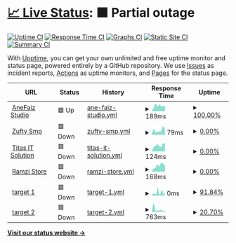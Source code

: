 # [📈 Live Status](https://stats.anefaiz.biz.id): <!--live status--> **🟧 Partial outage**

[![Uptime CI](https://github.com/AneFaiz/stats/workflows/Uptime%20CI/badge.svg)](https://github.com/AneFaiz/stats/actions?query=workflow%3A%22Uptime+CI%22)
[![Response Time CI](https://github.com/AneFaiz/stats/workflows/Response%20Time%20CI/badge.svg)](https://github.com/AneFaiz/stats/actions?query=workflow%3A%22Response+Time+CI%22)
[![Graphs CI](https://github.com/AneFaiz/stats/workflows/Graphs%20CI/badge.svg)](https://github.com/AneFaiz/stats/actions?query=workflow%3A%22Graphs+CI%22)
[![Static Site CI](https://github.com/AneFaiz/stats/workflows/Static%20Site%20CI/badge.svg)](https://github.com/AneFaiz/stats/actions?query=workflow%3A%22Static+Site+CI%22)
[![Summary CI](https://github.com/AneFaiz/stats/workflows/Summary%20CI/badge.svg)](https://github.com/AneFaiz/stats/actions?query=workflow%3A%22Summary+CI%22)

With [Upptime](https://upptime.js.org), you can get your own unlimited and free uptime monitor and status page, powered entirely by a GitHub repository. We use [Issues](https://github.com/AneFaiz/stats/issues) as incident reports, [Actions](https://github.com/AneFaiz/stats/actions) as uptime monitors, and [Pages](https://stats.anefaiz.biz.id) for the status page.

<!--start: status pages-->
<!-- This summary is generated by Upptime (https://github.com/upptime/upptime) -->
<!-- Do not edit this manually, your changes will be overwritten -->
<!-- prettier-ignore -->
| URL | Status | History | Response Time | Uptime |
| --- | ------ | ------- | ------------- | ------ |
| <img alt="" src="https://icons.duckduckgo.com/ip3/stats.anefaiz.biz.id.ico" height="13"> [AneFaiz Studio](https://stats.anefaiz.biz.id/) | 🟩 Up | [ane-faiz-studio.yml](https://github.com/AneFaiz/stats/commits/HEAD/history/ane-faiz-studio.yml) | <details><summary><img alt="Response time graph" src="./graphs/ane-faiz-studio/response-time-week.png" height="20"> 189ms</summary><br><a href="https://stats.anefaiz.biz.id/history/ane-faiz-studio"><img alt="Response time 181" src="https://img.shields.io/endpoint?url=https%3A%2F%2Fraw.githubusercontent.com%2FAneFaiz%2Fstats%2FHEAD%2Fapi%2Fane-faiz-studio%2Fresponse-time.json"></a><br><a href="https://stats.anefaiz.biz.id/history/ane-faiz-studio"><img alt="24-hour response time 227" src="https://img.shields.io/endpoint?url=https%3A%2F%2Fraw.githubusercontent.com%2FAneFaiz%2Fstats%2FHEAD%2Fapi%2Fane-faiz-studio%2Fresponse-time-day.json"></a><br><a href="https://stats.anefaiz.biz.id/history/ane-faiz-studio"><img alt="7-day response time 189" src="https://img.shields.io/endpoint?url=https%3A%2F%2Fraw.githubusercontent.com%2FAneFaiz%2Fstats%2FHEAD%2Fapi%2Fane-faiz-studio%2Fresponse-time-week.json"></a><br><a href="https://stats.anefaiz.biz.id/history/ane-faiz-studio"><img alt="30-day response time 181" src="https://img.shields.io/endpoint?url=https%3A%2F%2Fraw.githubusercontent.com%2FAneFaiz%2Fstats%2FHEAD%2Fapi%2Fane-faiz-studio%2Fresponse-time-month.json"></a><br><a href="https://stats.anefaiz.biz.id/history/ane-faiz-studio"><img alt="1-year response time 181" src="https://img.shields.io/endpoint?url=https%3A%2F%2Fraw.githubusercontent.com%2FAneFaiz%2Fstats%2FHEAD%2Fapi%2Fane-faiz-studio%2Fresponse-time-year.json"></a></details> | <details><summary><a href="https://stats.anefaiz.biz.id/history/ane-faiz-studio">100.00%</a></summary><a href="https://stats.anefaiz.biz.id/history/ane-faiz-studio"><img alt="All-time uptime 100.00%" src="https://img.shields.io/endpoint?url=https%3A%2F%2Fraw.githubusercontent.com%2FAneFaiz%2Fstats%2FHEAD%2Fapi%2Fane-faiz-studio%2Fuptime.json"></a><br><a href="https://stats.anefaiz.biz.id/history/ane-faiz-studio"><img alt="24-hour uptime 100.00%" src="https://img.shields.io/endpoint?url=https%3A%2F%2Fraw.githubusercontent.com%2FAneFaiz%2Fstats%2FHEAD%2Fapi%2Fane-faiz-studio%2Fuptime-day.json"></a><br><a href="https://stats.anefaiz.biz.id/history/ane-faiz-studio"><img alt="7-day uptime 100.00%" src="https://img.shields.io/endpoint?url=https%3A%2F%2Fraw.githubusercontent.com%2FAneFaiz%2Fstats%2FHEAD%2Fapi%2Fane-faiz-studio%2Fuptime-week.json"></a><br><a href="https://stats.anefaiz.biz.id/history/ane-faiz-studio"><img alt="30-day uptime 100.00%" src="https://img.shields.io/endpoint?url=https%3A%2F%2Fraw.githubusercontent.com%2FAneFaiz%2Fstats%2FHEAD%2Fapi%2Fane-faiz-studio%2Fuptime-month.json"></a><br><a href="https://stats.anefaiz.biz.id/history/ane-faiz-studio"><img alt="1-year uptime 100.00%" src="https://img.shields.io/endpoint?url=https%3A%2F%2Fraw.githubusercontent.com%2FAneFaiz%2Fstats%2FHEAD%2Fapi%2Fane-faiz-studio%2Fuptime-year.json"></a></details>
| <img alt="" src="https://icons.duckduckgo.com/ip3/site.zuftysmp.online.ico" height="13"> [Zufty Smp](https://site.zuftysmp.online/) | 🟥 Down | [zufty-smp.yml](https://github.com/AneFaiz/stats/commits/HEAD/history/zufty-smp.yml) | <details><summary><img alt="Response time graph" src="./graphs/zufty-smp/response-time-week.png" height="20"> 79ms</summary><br><a href="https://stats.anefaiz.biz.id/history/zufty-smp"><img alt="Response time 85" src="https://img.shields.io/endpoint?url=https%3A%2F%2Fraw.githubusercontent.com%2FAneFaiz%2Fstats%2FHEAD%2Fapi%2Fzufty-smp%2Fresponse-time.json"></a><br><a href="https://stats.anefaiz.biz.id/history/zufty-smp"><img alt="24-hour response time 78" src="https://img.shields.io/endpoint?url=https%3A%2F%2Fraw.githubusercontent.com%2FAneFaiz%2Fstats%2FHEAD%2Fapi%2Fzufty-smp%2Fresponse-time-day.json"></a><br><a href="https://stats.anefaiz.biz.id/history/zufty-smp"><img alt="7-day response time 79" src="https://img.shields.io/endpoint?url=https%3A%2F%2Fraw.githubusercontent.com%2FAneFaiz%2Fstats%2FHEAD%2Fapi%2Fzufty-smp%2Fresponse-time-week.json"></a><br><a href="https://stats.anefaiz.biz.id/history/zufty-smp"><img alt="30-day response time 85" src="https://img.shields.io/endpoint?url=https%3A%2F%2Fraw.githubusercontent.com%2FAneFaiz%2Fstats%2FHEAD%2Fapi%2Fzufty-smp%2Fresponse-time-month.json"></a><br><a href="https://stats.anefaiz.biz.id/history/zufty-smp"><img alt="1-year response time 85" src="https://img.shields.io/endpoint?url=https%3A%2F%2Fraw.githubusercontent.com%2FAneFaiz%2Fstats%2FHEAD%2Fapi%2Fzufty-smp%2Fresponse-time-year.json"></a></details> | <details><summary><a href="https://stats.anefaiz.biz.id/history/zufty-smp">0.00%</a></summary><a href="https://stats.anefaiz.biz.id/history/zufty-smp"><img alt="All-time uptime 0.00%" src="https://img.shields.io/endpoint?url=https%3A%2F%2Fraw.githubusercontent.com%2FAneFaiz%2Fstats%2FHEAD%2Fapi%2Fzufty-smp%2Fuptime.json"></a><br><a href="https://stats.anefaiz.biz.id/history/zufty-smp"><img alt="24-hour uptime 0.00%" src="https://img.shields.io/endpoint?url=https%3A%2F%2Fraw.githubusercontent.com%2FAneFaiz%2Fstats%2FHEAD%2Fapi%2Fzufty-smp%2Fuptime-day.json"></a><br><a href="https://stats.anefaiz.biz.id/history/zufty-smp"><img alt="7-day uptime 0.00%" src="https://img.shields.io/endpoint?url=https%3A%2F%2Fraw.githubusercontent.com%2FAneFaiz%2Fstats%2FHEAD%2Fapi%2Fzufty-smp%2Fuptime-week.json"></a><br><a href="https://stats.anefaiz.biz.id/history/zufty-smp"><img alt="30-day uptime 0.00%" src="https://img.shields.io/endpoint?url=https%3A%2F%2Fraw.githubusercontent.com%2FAneFaiz%2Fstats%2FHEAD%2Fapi%2Fzufty-smp%2Fuptime-month.json"></a><br><a href="https://stats.anefaiz.biz.id/history/zufty-smp"><img alt="1-year uptime 0.00%" src="https://img.shields.io/endpoint?url=https%3A%2F%2Fraw.githubusercontent.com%2FAneFaiz%2Fstats%2FHEAD%2Fapi%2Fzufty-smp%2Fuptime-year.json"></a></details>
| <img alt="" src="https://icons.duckduckgo.com/ip3/titasitsolution.com.ico" height="13"> [Titas IT Solution](https://titasitsolution.com/) | 🟥 Down | [titas-it-solution.yml](https://github.com/AneFaiz/stats/commits/HEAD/history/titas-it-solution.yml) | <details><summary><img alt="Response time graph" src="./graphs/titas-it-solution/response-time-week.png" height="20"> 124ms</summary><br><a href="https://stats.anefaiz.biz.id/history/titas-it-solution"><img alt="Response time 151" src="https://img.shields.io/endpoint?url=https%3A%2F%2Fraw.githubusercontent.com%2FAneFaiz%2Fstats%2FHEAD%2Fapi%2Ftitas-it-solution%2Fresponse-time.json"></a><br><a href="https://stats.anefaiz.biz.id/history/titas-it-solution"><img alt="24-hour response time 146" src="https://img.shields.io/endpoint?url=https%3A%2F%2Fraw.githubusercontent.com%2FAneFaiz%2Fstats%2FHEAD%2Fapi%2Ftitas-it-solution%2Fresponse-time-day.json"></a><br><a href="https://stats.anefaiz.biz.id/history/titas-it-solution"><img alt="7-day response time 124" src="https://img.shields.io/endpoint?url=https%3A%2F%2Fraw.githubusercontent.com%2FAneFaiz%2Fstats%2FHEAD%2Fapi%2Ftitas-it-solution%2Fresponse-time-week.json"></a><br><a href="https://stats.anefaiz.biz.id/history/titas-it-solution"><img alt="30-day response time 151" src="https://img.shields.io/endpoint?url=https%3A%2F%2Fraw.githubusercontent.com%2FAneFaiz%2Fstats%2FHEAD%2Fapi%2Ftitas-it-solution%2Fresponse-time-month.json"></a><br><a href="https://stats.anefaiz.biz.id/history/titas-it-solution"><img alt="1-year response time 151" src="https://img.shields.io/endpoint?url=https%3A%2F%2Fraw.githubusercontent.com%2FAneFaiz%2Fstats%2FHEAD%2Fapi%2Ftitas-it-solution%2Fresponse-time-year.json"></a></details> | <details><summary><a href="https://stats.anefaiz.biz.id/history/titas-it-solution">0.00%</a></summary><a href="https://stats.anefaiz.biz.id/history/titas-it-solution"><img alt="All-time uptime 0.06%" src="https://img.shields.io/endpoint?url=https%3A%2F%2Fraw.githubusercontent.com%2FAneFaiz%2Fstats%2FHEAD%2Fapi%2Ftitas-it-solution%2Fuptime.json"></a><br><a href="https://stats.anefaiz.biz.id/history/titas-it-solution"><img alt="24-hour uptime 0.00%" src="https://img.shields.io/endpoint?url=https%3A%2F%2Fraw.githubusercontent.com%2FAneFaiz%2Fstats%2FHEAD%2Fapi%2Ftitas-it-solution%2Fuptime-day.json"></a><br><a href="https://stats.anefaiz.biz.id/history/titas-it-solution"><img alt="7-day uptime 0.00%" src="https://img.shields.io/endpoint?url=https%3A%2F%2Fraw.githubusercontent.com%2FAneFaiz%2Fstats%2FHEAD%2Fapi%2Ftitas-it-solution%2Fuptime-week.json"></a><br><a href="https://stats.anefaiz.biz.id/history/titas-it-solution"><img alt="30-day uptime 0.06%" src="https://img.shields.io/endpoint?url=https%3A%2F%2Fraw.githubusercontent.com%2FAneFaiz%2Fstats%2FHEAD%2Fapi%2Ftitas-it-solution%2Fuptime-month.json"></a><br><a href="https://stats.anefaiz.biz.id/history/titas-it-solution"><img alt="1-year uptime 0.06%" src="https://img.shields.io/endpoint?url=https%3A%2F%2Fraw.githubusercontent.com%2FAneFaiz%2Fstats%2FHEAD%2Fapi%2Ftitas-it-solution%2Fuptime-year.json"></a></details>
| <img alt="" src="https://icons.duckduckgo.com/ip3/ramzistore.biz.id.ico" height="13"> [Ramzi Store](https://ramzistore.biz.id/) | 🟥 Down | [ramzi-store.yml](https://github.com/AneFaiz/stats/commits/HEAD/history/ramzi-store.yml) | <details><summary><img alt="Response time graph" src="./graphs/ramzi-store/response-time-week.png" height="20"> 168ms</summary><br><a href="https://stats.anefaiz.biz.id/history/ramzi-store"><img alt="Response time 182" src="https://img.shields.io/endpoint?url=https%3A%2F%2Fraw.githubusercontent.com%2FAneFaiz%2Fstats%2FHEAD%2Fapi%2Framzi-store%2Fresponse-time.json"></a><br><a href="https://stats.anefaiz.biz.id/history/ramzi-store"><img alt="24-hour response time 176" src="https://img.shields.io/endpoint?url=https%3A%2F%2Fraw.githubusercontent.com%2FAneFaiz%2Fstats%2FHEAD%2Fapi%2Framzi-store%2Fresponse-time-day.json"></a><br><a href="https://stats.anefaiz.biz.id/history/ramzi-store"><img alt="7-day response time 168" src="https://img.shields.io/endpoint?url=https%3A%2F%2Fraw.githubusercontent.com%2FAneFaiz%2Fstats%2FHEAD%2Fapi%2Framzi-store%2Fresponse-time-week.json"></a><br><a href="https://stats.anefaiz.biz.id/history/ramzi-store"><img alt="30-day response time 182" src="https://img.shields.io/endpoint?url=https%3A%2F%2Fraw.githubusercontent.com%2FAneFaiz%2Fstats%2FHEAD%2Fapi%2Framzi-store%2Fresponse-time-month.json"></a><br><a href="https://stats.anefaiz.biz.id/history/ramzi-store"><img alt="1-year response time 182" src="https://img.shields.io/endpoint?url=https%3A%2F%2Fraw.githubusercontent.com%2FAneFaiz%2Fstats%2FHEAD%2Fapi%2Framzi-store%2Fresponse-time-year.json"></a></details> | <details><summary><a href="https://stats.anefaiz.biz.id/history/ramzi-store">0.00%</a></summary><a href="https://stats.anefaiz.biz.id/history/ramzi-store"><img alt="All-time uptime 0.00%" src="https://img.shields.io/endpoint?url=https%3A%2F%2Fraw.githubusercontent.com%2FAneFaiz%2Fstats%2FHEAD%2Fapi%2Framzi-store%2Fuptime.json"></a><br><a href="https://stats.anefaiz.biz.id/history/ramzi-store"><img alt="24-hour uptime 0.00%" src="https://img.shields.io/endpoint?url=https%3A%2F%2Fraw.githubusercontent.com%2FAneFaiz%2Fstats%2FHEAD%2Fapi%2Framzi-store%2Fuptime-day.json"></a><br><a href="https://stats.anefaiz.biz.id/history/ramzi-store"><img alt="7-day uptime 0.00%" src="https://img.shields.io/endpoint?url=https%3A%2F%2Fraw.githubusercontent.com%2FAneFaiz%2Fstats%2FHEAD%2Fapi%2Framzi-store%2Fuptime-week.json"></a><br><a href="https://stats.anefaiz.biz.id/history/ramzi-store"><img alt="30-day uptime 0.00%" src="https://img.shields.io/endpoint?url=https%3A%2F%2Fraw.githubusercontent.com%2FAneFaiz%2Fstats%2FHEAD%2Fapi%2Framzi-store%2Fuptime-month.json"></a><br><a href="https://stats.anefaiz.biz.id/history/ramzi-store"><img alt="1-year uptime 0.00%" src="https://img.shields.io/endpoint?url=https%3A%2F%2Fraw.githubusercontent.com%2FAneFaiz%2Fstats%2FHEAD%2Fapi%2Framzi-store%2Fuptime-year.json"></a></details>
| <img alt="" src="https://icons.duckduckgo.com/ip3/mevichost.com.ico" height="13"> [target 1](https://mevichost.com/) | 🟥 Down | [target-1.yml](https://github.com/AneFaiz/stats/commits/HEAD/history/target-1.yml) | <details><summary><img alt="Response time graph" src="./graphs/target-1/response-time-week.png" height="20"> 0ms</summary><br><a href="https://stats.anefaiz.biz.id/history/target-1"><img alt="Response time 0" src="https://img.shields.io/endpoint?url=https%3A%2F%2Fraw.githubusercontent.com%2FAneFaiz%2Fstats%2FHEAD%2Fapi%2Ftarget-1%2Fresponse-time.json"></a><br><a href="https://stats.anefaiz.biz.id/history/target-1"><img alt="24-hour response time 0" src="https://img.shields.io/endpoint?url=https%3A%2F%2Fraw.githubusercontent.com%2FAneFaiz%2Fstats%2FHEAD%2Fapi%2Ftarget-1%2Fresponse-time-day.json"></a><br><a href="https://stats.anefaiz.biz.id/history/target-1"><img alt="7-day response time 0" src="https://img.shields.io/endpoint?url=https%3A%2F%2Fraw.githubusercontent.com%2FAneFaiz%2Fstats%2FHEAD%2Fapi%2Ftarget-1%2Fresponse-time-week.json"></a><br><a href="https://stats.anefaiz.biz.id/history/target-1"><img alt="30-day response time 0" src="https://img.shields.io/endpoint?url=https%3A%2F%2Fraw.githubusercontent.com%2FAneFaiz%2Fstats%2FHEAD%2Fapi%2Ftarget-1%2Fresponse-time-month.json"></a><br><a href="https://stats.anefaiz.biz.id/history/target-1"><img alt="1-year response time 0" src="https://img.shields.io/endpoint?url=https%3A%2F%2Fraw.githubusercontent.com%2FAneFaiz%2Fstats%2FHEAD%2Fapi%2Ftarget-1%2Fresponse-time-year.json"></a></details> | <details><summary><a href="https://stats.anefaiz.biz.id/history/target-1">91.84%</a></summary><a href="https://stats.anefaiz.biz.id/history/target-1"><img alt="All-time uptime 91.84%" src="https://img.shields.io/endpoint?url=https%3A%2F%2Fraw.githubusercontent.com%2FAneFaiz%2Fstats%2FHEAD%2Fapi%2Ftarget-1%2Fuptime.json"></a><br><a href="https://stats.anefaiz.biz.id/history/target-1"><img alt="24-hour uptime 91.84%" src="https://img.shields.io/endpoint?url=https%3A%2F%2Fraw.githubusercontent.com%2FAneFaiz%2Fstats%2FHEAD%2Fapi%2Ftarget-1%2Fuptime-day.json"></a><br><a href="https://stats.anefaiz.biz.id/history/target-1"><img alt="7-day uptime 91.84%" src="https://img.shields.io/endpoint?url=https%3A%2F%2Fraw.githubusercontent.com%2FAneFaiz%2Fstats%2FHEAD%2Fapi%2Ftarget-1%2Fuptime-week.json"></a><br><a href="https://stats.anefaiz.biz.id/history/target-1"><img alt="30-day uptime 91.84%" src="https://img.shields.io/endpoint?url=https%3A%2F%2Fraw.githubusercontent.com%2FAneFaiz%2Fstats%2FHEAD%2Fapi%2Ftarget-1%2Fuptime-month.json"></a><br><a href="https://stats.anefaiz.biz.id/history/target-1"><img alt="1-year uptime 91.84%" src="https://img.shields.io/endpoint?url=https%3A%2F%2Fraw.githubusercontent.com%2FAneFaiz%2Fstats%2FHEAD%2Fapi%2Ftarget-1%2Fuptime-year.json"></a></details>
| <img alt="" src="https://icons.duckduckgo.com/ip3/dash.mevichost.com.ico" height="13"> [target 2](https://dash.mevichost.com/) | 🟥 Down | [target-2.yml](https://github.com/AneFaiz/stats/commits/HEAD/history/target-2.yml) | <details><summary><img alt="Response time graph" src="./graphs/target-2/response-time-week.png" height="20"> 763ms</summary><br><a href="https://stats.anefaiz.biz.id/history/target-2"><img alt="Response time 763" src="https://img.shields.io/endpoint?url=https%3A%2F%2Fraw.githubusercontent.com%2FAneFaiz%2Fstats%2FHEAD%2Fapi%2Ftarget-2%2Fresponse-time.json"></a><br><a href="https://stats.anefaiz.biz.id/history/target-2"><img alt="24-hour response time 763" src="https://img.shields.io/endpoint?url=https%3A%2F%2Fraw.githubusercontent.com%2FAneFaiz%2Fstats%2FHEAD%2Fapi%2Ftarget-2%2Fresponse-time-day.json"></a><br><a href="https://stats.anefaiz.biz.id/history/target-2"><img alt="7-day response time 763" src="https://img.shields.io/endpoint?url=https%3A%2F%2Fraw.githubusercontent.com%2FAneFaiz%2Fstats%2FHEAD%2Fapi%2Ftarget-2%2Fresponse-time-week.json"></a><br><a href="https://stats.anefaiz.biz.id/history/target-2"><img alt="30-day response time 763" src="https://img.shields.io/endpoint?url=https%3A%2F%2Fraw.githubusercontent.com%2FAneFaiz%2Fstats%2FHEAD%2Fapi%2Ftarget-2%2Fresponse-time-month.json"></a><br><a href="https://stats.anefaiz.biz.id/history/target-2"><img alt="1-year response time 763" src="https://img.shields.io/endpoint?url=https%3A%2F%2Fraw.githubusercontent.com%2FAneFaiz%2Fstats%2FHEAD%2Fapi%2Ftarget-2%2Fresponse-time-year.json"></a></details> | <details><summary><a href="https://stats.anefaiz.biz.id/history/target-2">20.70%</a></summary><a href="https://stats.anefaiz.biz.id/history/target-2"><img alt="All-time uptime 20.70%" src="https://img.shields.io/endpoint?url=https%3A%2F%2Fraw.githubusercontent.com%2FAneFaiz%2Fstats%2FHEAD%2Fapi%2Ftarget-2%2Fuptime.json"></a><br><a href="https://stats.anefaiz.biz.id/history/target-2"><img alt="24-hour uptime 20.70%" src="https://img.shields.io/endpoint?url=https%3A%2F%2Fraw.githubusercontent.com%2FAneFaiz%2Fstats%2FHEAD%2Fapi%2Ftarget-2%2Fuptime-day.json"></a><br><a href="https://stats.anefaiz.biz.id/history/target-2"><img alt="7-day uptime 20.70%" src="https://img.shields.io/endpoint?url=https%3A%2F%2Fraw.githubusercontent.com%2FAneFaiz%2Fstats%2FHEAD%2Fapi%2Ftarget-2%2Fuptime-week.json"></a><br><a href="https://stats.anefaiz.biz.id/history/target-2"><img alt="30-day uptime 20.70%" src="https://img.shields.io/endpoint?url=https%3A%2F%2Fraw.githubusercontent.com%2FAneFaiz%2Fstats%2FHEAD%2Fapi%2Ftarget-2%2Fuptime-month.json"></a><br><a href="https://stats.anefaiz.biz.id/history/target-2"><img alt="1-year uptime 20.70%" src="https://img.shields.io/endpoint?url=https%3A%2F%2Fraw.githubusercontent.com%2FAneFaiz%2Fstats%2FHEAD%2Fapi%2Ftarget-2%2Fuptime-year.json"></a></details>

<!--end: status pages-->

[**Visit our status website →**](https://stats.anefaiz.biz.id)
